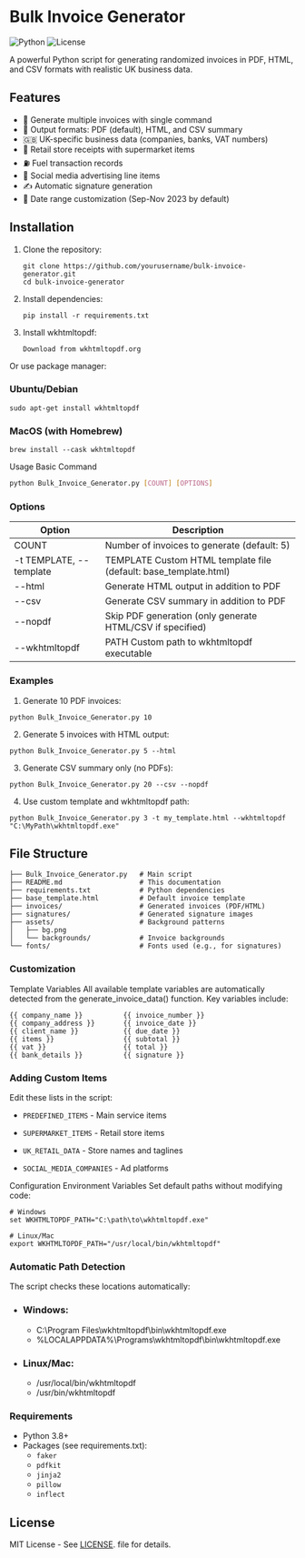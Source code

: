 # Bulk Invoice Generator

![Python](https://img.shields.io/badge/python-3.8+-blue.svg)
![License](https://img.shields.io/badge/license-MIT-green.svg)

A powerful Python script for generating randomized invoices in PDF, HTML, and CSV formats with realistic UK business data.

## Features

- 🚀 Generate multiple invoices with single command
- 📄 Output formats: PDF (default), HTML, and CSV summary
- 🇬🇧 UK-specific business data (companies, banks, VAT numbers)
- 🛒 Retail store receipts with supermarket items
- ⛽ Fuel transaction records
- 📱 Social media advertising line items
- ✍️ Automatic signature generation
- 📅 Date range customization (Sep-Nov 2023 by default)

## Installation

1. Clone the repository:
   ```
   git clone https://github.com/yourusername/bulk-invoice-generator.git
   cd bulk-invoice-generator
2. Install dependencies:
    ```
    pip install -r requirements.txt
3. Install wkhtmltopdf:
    ```
    Download from wkhtmltopdf.org
Or use package manager:
### Ubuntu/Debian
```
sudo apt-get install wkhtmltopdf
```
### MacOS (with Homebrew)
```
brew install --cask wkhtmltopdf
```

Usage
Basic Command
```bash
python Bulk_Invoice_Generator.py [COUNT] [OPTIONS]
```
### Options
	
| Option  | Description |
|---------|-------------|
|COUNT	| Number of invoices to generate (default: 5)|
|-t TEMPLATE, --template | TEMPLATE	Custom HTML template file (default: base_template.html)|
|--html	| Generate HTML output in addition to PDF|
|--csv	| Generate CSV summary in addition to PDF|
|--nopdf	| Skip PDF generation (only generate HTML/CSV if specified)|
|--wkhtmltopdf | PATH	Custom path to wkhtmltopdf executable|

### Examples
1. Generate 10 PDF invoices:
```
python Bulk_Invoice_Generator.py 10
```
2. Generate 5 invoices with HTML output:
```
python Bulk_Invoice_Generator.py 5 --html
```
3. Generate CSV summary only (no PDFs):

```
python Bulk_Invoice_Generator.py 20 --csv --nopdf
```
4. Use custom template and wkhtmltopdf path:

```
python Bulk_Invoice_Generator.py 3 -t my_template.html --wkhtmltopdf "C:\MyPath\wkhtmltopdf.exe"
```
## File Structure
```
├── Bulk_Invoice_Generator.py   # Main script
├── README.md                   # This documentation
├── requirements.txt            # Python dependencies
├── base_template.html          # Default invoice template
├── invoices/                   # Generated invoices (PDF/HTML)
├── signatures/                 # Generated signature images
├── assets/                     # Background patterns
│   ├── bg.png                  
│   └── backgrounds/            # Invoice backgrounds
└── fonts/                      # Fonts used (e.g., for signatures)
```

### Customization
Template Variables
All available template variables are automatically detected from the generate_invoice_data() function. Key variables include:
```
{{ company_name }}          {{ invoice_number }}
{{ company_address }}       {{ invoice_date }}
{{ client_name }}           {{ due_date }}
{{ items }}                 {{ subtotal }}
{{ vat }}                   {{ total }}
{{ bank_details }}          {{ signature }}
```

### Adding Custom Items
Edit these lists in the script:

* `PREDEFINED_ITEMS` - Main service items

* `SUPERMARKET_ITEMS` - Retail store items

* `UK_RETAIL_DATA` - Store names and taglines

* `SOCIAL_MEDIA_COMPANIES` - Ad platforms

Configuration
Environment Variables
Set default paths without modifying code:
```
# Windows
set WKHTMLTOPDF_PATH="C:\path\to\wkhtmltopdf.exe"

# Linux/Mac
export WKHTMLTOPDF_PATH="/usr/local/bin/wkhtmltopdf"
```
### Automatic Path Detection
The script checks these locations automatically:

* ### Windows:
  * C:\Program Files\wkhtmltopdf\bin\wkhtmltopdf.exe
  * %LOCALAPPDATA%\Programs\wkhtmltopdf\bin\wkhtmltopdf.exe

* ### Linux/Mac:
  * /usr/local/bin/wkhtmltopdf
  * /usr/bin/wkhtmltopdf

### Requirements
* Python 3.8+
* Packages (see requirements.txt):
  * `faker`
  * `pdfkit`
  * `jinja2`
  * `pillow`
  * `inflect`
  
## License
MIT License - See [LICENSE](https://raw.githubusercontent.com/Karniverse/Bulk-Invoice-Generator/refs/heads/main/LICENSE). file for details.